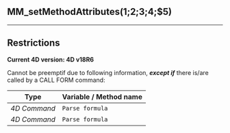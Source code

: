 ﻿## MM_setMethodAttributes($1;$2;$3;$4;$5)---## Restrictions**Current 4D version: 4D v18R6**Cannot be preemptif due to following information, ***except if*** there is/are called by a CALL FORM command:|Type|Variable / Method name||------|------||*4D Command*|`Parse formula`||*4D Command*|`Parse formula`|